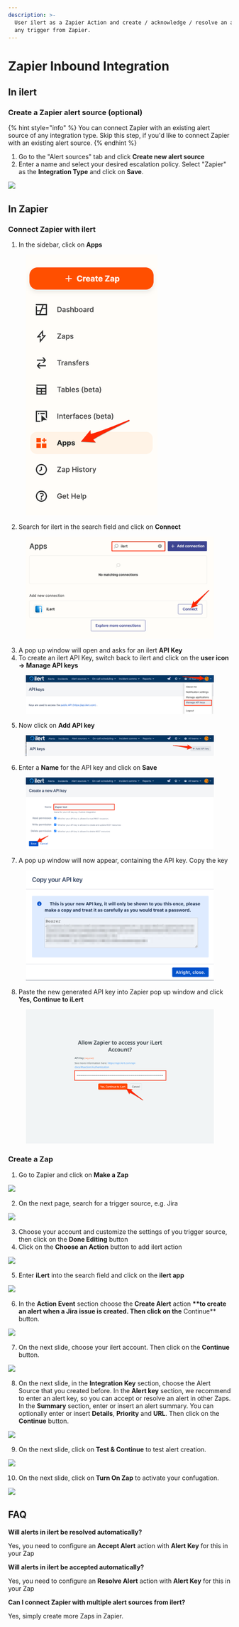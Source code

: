 ```yaml
---
description: >-
  User ilert as a Zapier Action and create / acknowledge / resolve an alert for
  any trigger from Zapier.
---
```


# Zapier Inbound Integration

## In ilert <a href="#in-ilert" id="in-ilert"></a>

### Create a Zapier alert source (optional) <a href="#create-alert-source" id="create-alert-source"></a>

{% hint style="info" %}
You can connect Zapier with an existing alert source of any integration type. Skip this step, if you'd like to connect Zapier with an existing alert source.
{% endhint %}

1. Go to the "Alert sources" tab and click **Create new alert source**
2. Enter a name and select your desired escalation policy. Select "Zapier" as the **Integration Type** and click on **Save**.

![](../../.gitbook/assets/Screenshot\_29\_10\_20\_\_16\_20.png)

## In Zapier <a href="#in-topdesk" id="in-topdesk"></a>

### Connect Zapier with ilert <a href="#create-action-sequences" id="create-action-sequences"></a>

1. In the sidebar, click on **Apps**

<figure><img src="../../.gitbook/assets/zapier-connect-1.png" alt="" width="297"><figcaption></figcaption></figure>

2. Search for ilert in the search field and click on **Connect**

<figure><img src="../../.gitbook/assets/zapier-connect-2.png" alt=""><figcaption></figcaption></figure>

3. A pop up window will open and asks for an ilert **API Key**
4. To create an ilert API Key, switch back to ilert and click on the **user icon -> Manage API keys**

<figure><img src="../../.gitbook/assets/ilert-apikey-1.png" alt=""><figcaption></figcaption></figure>

5. Now click on **Add API key**

<figure><img src="../../.gitbook/assets/ilert-apikey-2.png" alt=""><figcaption></figcaption></figure>

6. Enter a **Name** for the API key and click on **Save**

<figure><img src="../../.gitbook/assets/ilert-apikey-3.png" alt=""><figcaption></figcaption></figure>

7. A pop up window will now appear, containing the API key. Copy the key

<figure><img src="../../.gitbook/assets/ilert-apikey-4.png" alt=""><figcaption></figcaption></figure>

8. Paste the new generated API key into Zapier pop up window and click **Yes, Continue to iLert**

<figure><img src="../../.gitbook/assets/zapier-connect-3.png" alt=""><figcaption></figcaption></figure>

### Create a Zap <a href="#create-action-sequences" id="create-action-sequences"></a>

1. Go to Zapier and click on **Make a Zap**

![](../../.gitbook/assets/Screenshot\_29\_10\_20\_\_16\_22.png)

2. On the next page, search for a trigger source, e.g. Jira

![](../../.gitbook/assets/Screenshot\_29\_10\_20\_\_16\_35.png)

3. Choose your account and customize the settings of you trigger source, then click on the **Done Editing** button
4. Click on the **Choose an Action** button to add ilert action

![](../../.gitbook/assets/Screenshot\_29\_10\_20\_\_16\_39.png)

5. Enter **iLert** into the search field and click on the **ilert app**

![](<../../.gitbook/assets/Screenshot\_29\_10\_20\_\_16\_40 (1).png>)

6. In the **Action Event** section choose the **Create Alert** action **\*\*to create an alert when a Jira issue is created. Then click on the** Continue\*\* button.

![](../../.gitbook/assets/Screenshot\_29\_10\_20\_\_16\_45.png)

7. On the next slide, choose your ilert account. Then click on the **Continue** button.

![](../../.gitbook/assets/Screenshot\_29\_10\_20\_\_16\_47.png)

8. On the next slide, in the **Integration Key** section, choose the Alert Source that you created before. In the **Alert key** section, we recommend to enter an alert key, so you can accept or resolve an alert in other Zaps. In the **Summary** section, enter or insert an alert summary. You can optionally enter or insert **Details**, **Priority** and **URL**. Then click on the **Continue** button.

![](../../.gitbook/assets/Screenshot\_29\_10\_20\_\_23\_15.png)

9. On the next slide, click on **Test & Continue** to test alert creation.

![](../../.gitbook/assets/Screenshot\_29\_10\_20\_\_23\_22.png)

10. &#x20;On the next slide, click on **Turn On Zap** to activate your confugation.

![](../../.gitbook/assets/Screenshot\_29\_10\_20\_\_23\_25.png)

## FAQ <a href="#faq" id="faq"></a>

**Will alerts in ilert be resolved automatically?**

Yes, you need to configure an **Accept Alert** action with **Alert Key** for this in your Zap

**Will alerts in ilert be accepted automatically?**

Yes, you need to configure an **Resolve Alert** action with **Alert Key** for this in your Zap

**Can I connect Zapier with multiple alert sources from ilert?**

Yes, simply create more Zaps in Zapier.

